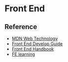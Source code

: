 # Front End

## Reference

- [MDN Web Technology](https://developer.mozilla.org/zh-CN/docs/Web)
- [Front End Develop Guide](https://github.com/icepy/Front-End-Develop-Guide)
- [Front End Handbook](https://github.com/dwqs/front-end-handbook)
- [FE learning](https://github.com/qiu-deqing/FE-learning)